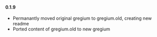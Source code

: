 #### 0.1.9
- Permanantly moved original gregium to gregium.old, creating new readme
- Ported content of gregium.old to new gregium